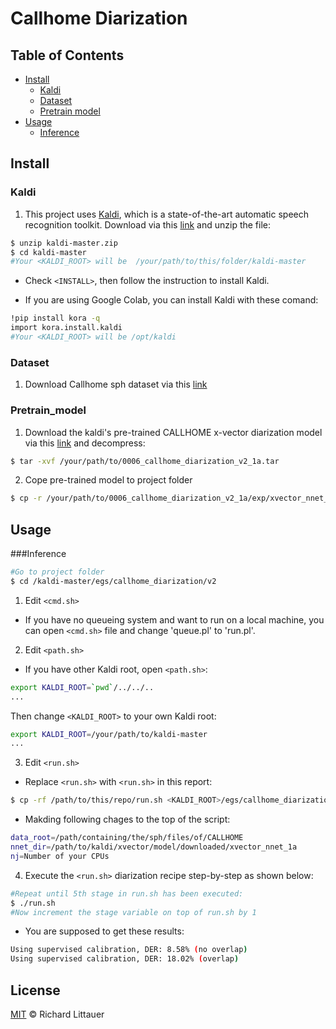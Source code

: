 # Callhome Diarization


## Table of Contents

- [Install](#install)
    - [Kaldi](#Kaldi)
    - [Dataset](#Dataset)
    - [Pretrain model](#Pretrain_model)
- [Usage](#usage)
    - [Inference](###Inference)
    

## Install
### Kaldi
1. This project uses [Kaldi](https://github.com/kaldi-asr), which is a state-of-the-art automatic speech recognition toolkit. Download via this [link](https://github.com/kaldi-asr/kaldi.git) and unzip the file:
```sh
$ unzip kaldi-master.zip
$ cd kaldi-master
#Your <KALDI_ROOT> will be  /your/path/to/this/folder/kaldi-master
```
 * Check `<INSTALL>`, then follow the instruction to install Kaldi.

 * If you are using Google Colab, you can install Kaldi with these comand:
```sh
!pip install kora -q
import kora.install.kaldi
#Your <KALDI_ROOT> will be /opt/kaldi
```
### Dataset
1. Download Callhome sph dataset via this [link](https://drive.google.com/drive/folders/1-LlaDXJrUyM23pF7pXWimKZTwG-EzDUt?usp=sharing)
### Pretrain_model
1. Download the kaldi's pre-trained CALLHOME x-vector diarization model via this [link](https://kaldi-asr.org/models/m6) and decompress:
```sh
$ tar -xvf /your/path/to/0006_callhome_diarization_v2_1a.tar
```
2. Cope pre-trained model to project folder
```sh
$ cp -r /your/path/to/0006_callhome_diarization_v2_1a/exp/xvector_nnet_1a <KALDI_ROOT>/egs/callhome_diarization/v2/exp
```

## Usage

###Inference
```sh
#Go to project folder
$ cd /kaldi-master/egs/callhome_diarization/v2
```
1. Edit `<cmd.sh>`

 * If you have no queueing system and want to run on a local machine, you can open `<cmd.sh>` file and change 'queue.pl' to 'run.pl'.
2. Edit `<path.sh>`

 * If you have other Kaldi root, open `<path.sh>`:
```sh
export KALDI_ROOT=`pwd`/../../..
...
```
Then change `<KALDI_ROOT>` to your own Kaldi root:
```sh
export KALDI_ROOT=/your/path/to/kaldi-master
...
```
3. Edit `<run.sh>`
 * Replace `<run.sh>` with `<run.sh>` in this report:
```sh
$ cp -rf /path/to/this/repo/run.sh <KALDI_ROOT>/egs/callhome_diarization/v2/run.sh
```
 * Makding following chages to the top of the script:
```sh
data_root=/path/containing/the/sph/files/of/CALLHOME
nnet_dir=/path/to/kaldi/xvector/model/downloaded/xvector_nnet_1a
nj=Number of your CPUs
```
4. Execute the `<run.sh>` diarization recipe step-by-step as shown below:
```sh
#Repeat until 5th stage in run.sh has been executed:
$ ./run.sh
#Now increment the stage variable on top of run.sh by 1
```
 * You are supposed to get these results:
```sh
Using supervised calibration, DER: 8.58% (no overlap)
Using supervised calibration, DER: 18.02% (overlap)
```
## License

[MIT](LICENSE) © Richard Littauer
